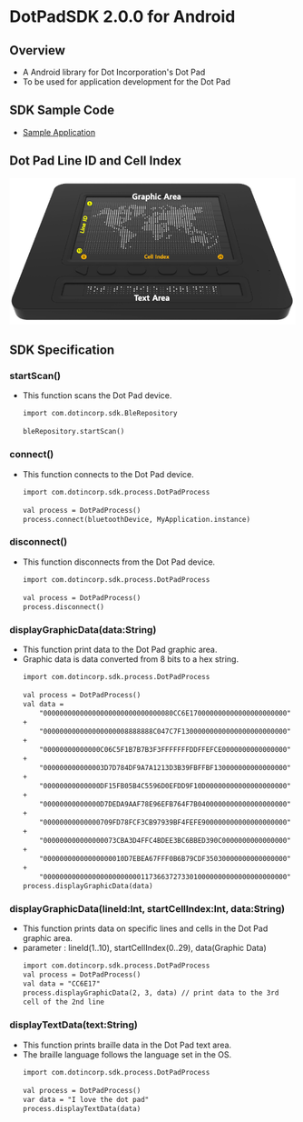 # DotPadSDK 2.0.0 for Android

## Overview
* A Android library for Dot Incorporation's Dot Pad
* To be used for application development for the Dot Pad

## SDK Sample Code
* [Sample Application](https://github.com/dotincorp/dotpad-sample-code/tree/main/Android/2.0.0)

## Dot Pad Line ID and Cell Index
   <img src="images/dotpad.png">
    
## SDK Specification
### startScan()
* This function scans the Dot Pad device.
    ```
    import com.dotincorp.sdk.BleRepository

    bleRepository.startScan()
    ```

### connect()
* This function connects to the Dot Pad device.
    ```
    import com.dotincorp.sdk.process.DotPadProcess

    val process = DotPadProcess()
    process.connect(bluetoothDevice, MyApplication.instance)
    ```    

### disconnect()
* This function disconnects from the Dot Pad device.
    ```
    import com.dotincorp.sdk.process.DotPadProcess

    val process = DotPadProcess()
    process.disconnect()
    ```    

### displayGraphicData(data:String)
* This function print data to the Dot Pad graphic area.
* Graphic data is data converted from 8 bits to a hex string.
    ```
    import com.dotincorp.sdk.process.DotPadProcess

    val process = DotPadProcess()
    val data =
        "00000000000000000000000000000080CC6E170000000000000000000000" +
        "000000000000000000008888888C047C7F13000000000000000000000000" +
        "00000000000000C06C5F1B7B7B3F3FFFFFFFDDFFEFCE0000000000000000" +
        "000000000000003D7D784DF9A7A1213D3B39FBFFBF130000000000000000" +
        "00000000000000DF15FB05B4C5596D0EFDD9F10D00000000000000000000" +
        "00000000000000D7DEDA9AAF78E96EFB764F7B0400000000000000000000" +
        "00000000000000709FD78FCF3CB97939BF4FEFE900000000000000000000" +
        "000000000000000073CBA3D4FFC4BDEE3BC6BBED390C0000000000000000" +
        "00000000000000000010D7EBEA67FFF0B6B79CDF35030000000000000000" +
        "000000000000000000000000117366372733010000000000000000000000"    
    process.displayGraphicData(data)
    ```

### displayGraphicData(lineId:Int, startCellIndex:Int, data:String)
* This function prints data on specific lines and cells in the Dot Pad graphic area.
* parameter : lineId(1..10), startCellIndex(0..29), data(Graphic Data)
    ```
    import com.dotincorp.sdk.process.DotPadProcess
    val process = DotPadProcess()
    val data = "CC6E17"
    process.displayGraphicData(2, 3, data) // print data to the 3rd cell of the 2nd line
    ```

### displayTextData(text:String)
* This function prints braille data in the Dot Pad text area.
* The braille language follows the language set in the OS.
    ```
    import com.dotincorp.sdk.process.DotPadProcess

    val process = DotPadProcess()
    var data = "I love the dot pad"
    process.displayTextData(data)
    ```

